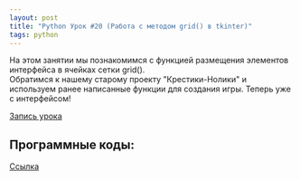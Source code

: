 ```yaml
---
layout: post
title: "Python Урок #20 (Работа с методом grid() в tkinter)"
tags: python
---
```


На этом занятии мы познакомимся с функцией размещения элементов интерфейса в ячейках сетки grid\(\).<br/>
Обратимся к нашему старому проекту "Крестики-Нолики" и используем ранее написанные функции для создания игры. 
Теперь уже с интерфейсом!

[Запись урока](https://us02web.zoom.us/rec/share/ugPYMqO6mKICyzRij-FCsQgX2m4daWtwtmzpr7F_lGSIxDio62ovqT4IzKPQO3rl.EGUo5nd9Uj5rANjc)

## Программные коды:
[Cсылка](https://repl.it/@JuniorCodeKryla/tkinter-menu-and-XO#main.py)